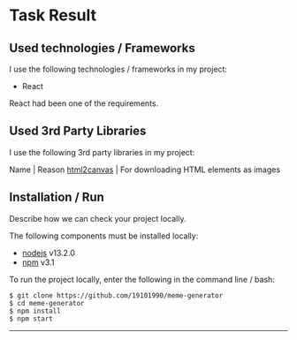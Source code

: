 # Task Result

## Used technologies / Frameworks

I use the following technologies / frameworks in my project:

- React

React had been one of the requirements.

## Used 3rd Party Libraries

I use the following 3rd party libraries in my project:

Name | Reason
[html2canvas](https://html2canvas.hertzen.com/) | For downloading HTML elements as images

## Installation / Run

Describe how we can check your project locally.


The following components must be installed locally:

- [nodejs](https://nodejs.org/en/) v13.2.0
- [npm](https://www.npmjs.com/) v3.1

To run the project locally, enter the following in the command line / bash:

```console
$ git clone https://github.com/19101990/meme-generator
$ cd meme-generator
$ npm install
$ npm start
```
---
